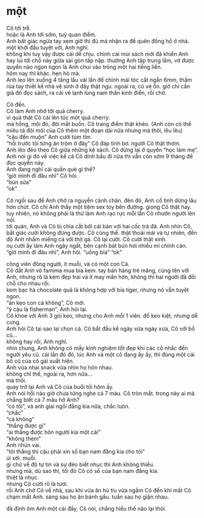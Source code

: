 # một

Cô tới trễ.  
hoặc là Anh tới sớm, tuỳ quan điểm.  
Anh bất giác ngửa tay xem giờ thì đù má nhận ra để quên đồng hồ ở nhà.  
một khởi đầu tuyệt vời, Anh nghĩ.  
không khí tuy vậy được cái dễ chịu. chính cái mùi sách mới đã khiến Anh hay lui tới chỗ này giữa sài gòn tấp nập. thường Anh tập trung lắm, vớ được quyển nào ngon ngon là Anh chui vào trỏng một hai tiếng liền.  
hôm nay thì khác. hẹn hò mà.  
Anh leo lên xuống 4 tầng lầu vài lần để chỉnh mái tóc cắt ngắn 6mm, thầm rủa tay thiết kế nhà vệ sinh ở đây thật ngu. ngoài ra, có vẻ ổn. giờ chỉ cần giả đò đọc sách, ra cái vẻ lạnh lùng nam thần kinh điển, rồi chờ.

Cô đến.  
Cô làm Anh nhớ tới quả cherry.  
vì quả thật Cô cài lên tóc một quả cherry.  
má hồng, môi đỏ, đôi mắt buồn. Cô trang điểm thật khéo. (Anh còn có thể miêu tả đôi môi của Cô thêm một đoạn dài nữa nhưng mà thôi, lêu lêu)  
“cậu đến muộn” Anh cười tủm tỉm.  
“hồi trước tôi từng ăn trộm ở đây” Cô đáp tỉnh bơ. người Cô thật thơm.  
Anh lẽo đẽo theo Cô giữa những kệ sách. Cô dừng lại ở quyển “học làm mẹ”.  
Anh nói gì đó về việc kể cả Cô dính bầu đi nữa thì vẫn còn sớm 9 tháng để đọc quyển này.  
Anh đang nghĩ cái quần què gì thế?  
“giờ mình đi đâu nhỉ” Cô hỏi.  
“bún sứa”  
“ok”  

Cô ngồi sau để Anh chở ra nguyễn cảnh chân. đèn đỏ, Anh cố tình dừng lâu hơn chút. Cô chỉ Anh thấy một tiệm sex toy bên đường. giọng Cô thật hay. tuy nhiên, nó không phải là thứ làm Anh rạo rực mỗi lần Cô nhướn người lên nói.  
tới quán, Anh và Cô bị chia cắt bởi cái bàn với hai cốc trà đá. Anh nhìn Cô, bất giác cười không đừng được. Cô cũng thế. thật thoải mái và tự nhiên, đến độ Anh nhầm miếng cá với thịt gà. Cô lại cười. Cô cười thật xinh.  
nụ cười ấy làm Anh ngây ngất, bên cạnh bát bún hơi nhiều mì chính cân.
“giờ mình đi đâu nhỉ”, Anh hỏi.
“uống bia”
“ok”

công viên đông người, ít muỗi, và có một con Cá.  
Cô dắt Anh vô famima mua bia kem. tay bán hàng trẻ măng, cùng tên với Anh, nhưng rõ là kém đẹp trai và ít may mắn hơn, không thì hai người đã đổi chỗ cho nhau rồi.  
kem bạc hà chocolate quả là không hợp với bia tiger, nhưng nó vẫn tuyệt ngon.  
“ăn kẹo con cá không”, Cô mời.  
“ý cậu là fisherman”, Anh hỏi lại.  
Cô khoe với Anh 3 gói kẹo, nhưng cho Anh mỗi 1 viên. đồ keo kiệt, nhưng dễ cưng.  
Anh hỏi Cô tại sao lại chọn cá. Cô bắt đầu kể ngày xửa ngày xưa, Cô với bồ cũ...  
không hay rồi, Anh nghĩ.  
nhìn chung, Anh không có mấy kinh nghiệm tốt đẹp khi các cô nhắc đến người yêu cũ. cái lần đó đó, lúc Anh và một cô đang ấy ấy, thì đùng một cái bồ cũ của cô gái xuất hiện.  
Anh vừa nhai snack vừa nhìn họ hôn nhau.  
không chỉ thế, ngoài ra, hơn nữa...  
mà thôi.  
quay trở lại Anh và Cô của buổi tối hôm ấy.  
Anh nói hồi nào giờ chưa từng nghe cá 7 màu. Cô tròn mắt. trong này ai mà chẳng biết cá 7 màu hở Anh?  
“có tôi”, và anh giai ngồi đằng kia nữa, chắc luôn.  
“chắc”  
“cá không”  
“thắng được gì”  
“ai thắng được hôn người kia một cái”  
“không thèm”  
Anh nhún vai.  
“tôi thắng thì cậu phải xin số bạn nam đằng kia cho tôi”  
úi xời. muỗi.  
gì chứ về độ tự tin và sự đéo biết nhục thì Anh không thiếu.  
nhưng mà, dù sao thì, tối đó Cô có số của bạn nam đằng kia.  
thiệt là nhục.  
nhưng Cô cười rõ là tươi.  
rồi Anh chở Cô về nhà, sau khi vừa ăn hủ tíu vừa ngắm Cô đến khi mắt Cô chạm mắt Anh. sáng sau họ ăn bánh gấu. tuần sau họ giận nhau.

đã định ôm Anh một cái đấy, Cô nói, chẳng hiểu thế nào lại thôi.
